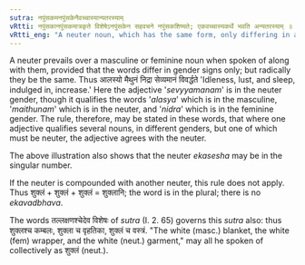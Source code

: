 ```yaml
---
sutra: नपुंसकमनपुंसकेनैवच्चास्यान्यतरस्याम्
vRtti: नपुंसकानपुंसकमात्रकृते विशेषेऽनपुंसकेन सहवचने नपुंसकशिष्यते; एकवच्चास्यकर्थे भवति अन्यतरस्याम् ॥
vRtti_eng: "A neuter noun, which has the same form, only differing in affix, is optionally retained, and the other is dropped, and it is like a singular number."
---
```

A neuter prevails over a masculine or feminine noun when spoken of along with them, provided that the words differ in gender signs only; but radically they be the same. Thus आलस्यो मैथुनं निद्रा सेव्यमानं विवर्द्धते 'Idleness, lust, and sleep, indulged in, increase.' Here the adjective '_sevyyamanam_' is in the neuter gender, though it qualifies the words '_alasya_' which is in the masculine, '_maithunam_' which is in the neuter, and '_nidra_' which is in the feminine gender. The rule, therefore, may be stated in these words, that where one adjective qualifies several nouns, in different genders, but one of which must be neuter, the adjective agrees with the neuter.

The above illustration also shows that the neuter _ekasesha_ may be in the singular number.

If the neuter is compounded with another neuter, this rule does not apply. Thus शुक्लं + शुक्लं + शुक्लं = शुक्लानि; the word is in the plural; there is no _ekavadbhava_.

The words तल्लक्षणश्चेदेव विशेषः of _sutra_ (I. 2. 65) governs this _sutra_ also: thus शुक्लश्च कम्बलः, शुक्ला च वृहतिका, शुक्लं च वस्त्रं. "The white (masc.) blanket, the white (fem) wrapper, and the white (neut.) garment," may all he spoken of collectively as शुक्लं (neut.).
